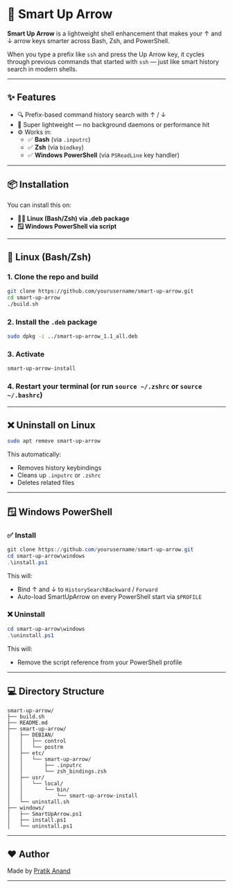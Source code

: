 # 🚀 Smart Up Arrow

**Smart Up Arrow** is a lightweight shell enhancement that makes your ↑ and ↓ arrow keys smarter across Bash, Zsh, and PowerShell.

When you type a prefix like `ssh` and press the Up Arrow key, it cycles through previous commands that started with `ssh` — just like smart history search in modern shells.

---

## ✨ Features

- 🔍 Prefix-based command history search with ↑ / ↓
- 💨 Super lightweight — no background daemons or performance hit
- ⚙️ Works in:
  - ✅ **Bash** (via `.inputrc`)
  - ✅ **Zsh** (via `bindkey`)
  - ✅ **Windows PowerShell** (via `PSReadLine` key handler)

---

## 📦 Installation

You can install this on:

- **🧑‍💻 Linux (Bash/Zsh) via .deb package**
- **🪟 Windows PowerShell via script**

---

## 🐧 Linux (Bash/Zsh)

### 1. Clone the repo and build

```bash
git clone https://github.com/yourusername/smart-up-arrow.git
cd smart-up-arrow
./build.sh
```

### 2. Install the `.deb` package

```bash
sudo dpkg -i ../smart-up-arrow_1.1_all.deb
```

### 3. Activate

```bash
smart-up-arrow-install
```

### 4. Restart your terminal (or run `source ~/.zshrc` or `source ~/.bashrc`)

---

## ❌ Uninstall on Linux

```bash
sudo apt remove smart-up-arrow
```

This automatically:
- Removes history keybindings
- Cleans up `.inputrc` or `.zshrc`
- Deletes related files

---

## 🪟 Windows PowerShell

### ✅ Install

```powershell
git clone https://github.com/yourusername/smart-up-arrow.git
cd smart-up-arrow\windows
.\install.ps1
```

This will:
- Bind ↑ and ↓ to `HistorySearchBackward` / `Forward`
- Auto-load SmartUpArrow on every PowerShell start via `$PROFILE`

### ❌ Uninstall

```powershell
cd smart-up-arrow\windows
.\uninstall.ps1
```

This will:
- Remove the script reference from your PowerShell profile

---

## 💻 Directory Structure

```
smart-up-arrow/
├── build.sh
├── README.md
├── smart-up-arrow/
│   ├── DEBIAN/
│   │   ├── control
│   │   └── postrm
│   ├── etc/
│   │   └── smart-up-arrow/
│   │       ├── .inputrc
│   │       └── zsh_bindings.zsh
│   ├── usr/
│   │   └── local/
│   │       └── bin/
│   │           └── smart-up-arrow-install
│   └── uninstall.sh
├── windows/
│   ├── SmartUpArrow.ps1
│   ├── install.ps1
│   └── uninstall.ps1
```

---

## ❤️ Author

Made by [Pratik Anand](https://github.com/user-pratik)

---

